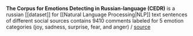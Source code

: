 **The Corpus for Emotions Detecting in Russian-language (CEDR)** is a russian [[dataset]] for [[Natural Language Processing|NLP]] text sentences of different social sources contains 9410 comments labeled for 5 emotion categories (joy, sadness, surprise, fear, and anger) / [source](https://huggingface.co/datasets/cedr)